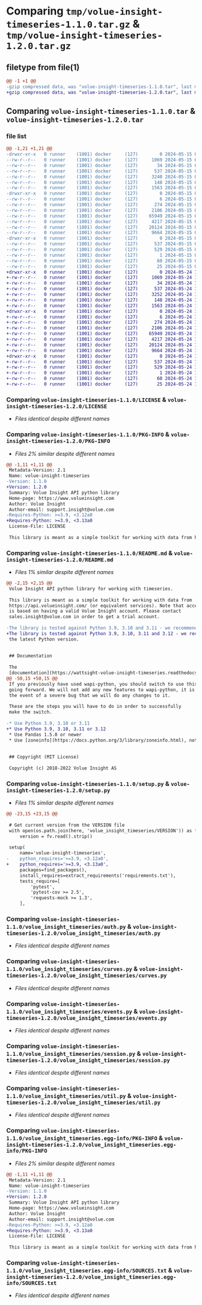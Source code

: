 # Comparing `tmp/volue-insight-timeseries-1.1.0.tar.gz` & `tmp/volue-insight-timeseries-1.2.0.tar.gz`

## filetype from file(1)

```diff
@@ -1 +1 @@
-gzip compressed data, was "volue-insight-timeseries-1.1.0.tar", last modified: Wed May 15 09:02:32 2024, max compression
+gzip compressed data, was "volue-insight-timeseries-1.2.0.tar", last modified: Fri May 24 12:41:51 2024, max compression
```

## Comparing `volue-insight-timeseries-1.1.0.tar` & `volue-insight-timeseries-1.2.0.tar`

### file list

```diff
@@ -1,21 +1,21 @@
-drwxr-xr-x   0 runner    (1001) docker     (127)        0 2024-05-15 09:02:32.889647 volue-insight-timeseries-1.1.0/
--rw-r--r--   0 runner    (1001) docker     (127)     1069 2024-05-15 09:02:26.000000 volue-insight-timeseries-1.1.0/LICENSE
--rw-r--r--   0 runner    (1001) docker     (127)       34 2024-05-15 09:02:26.000000 volue-insight-timeseries-1.1.0/MANIFEST.in
--rw-r--r--   0 runner    (1001) docker     (127)      537 2024-05-15 09:02:32.889647 volue-insight-timeseries-1.1.0/PKG-INFO
--rw-r--r--   0 runner    (1001) docker     (127)     3240 2024-05-15 09:02:26.000000 volue-insight-timeseries-1.1.0/README.md
--rw-r--r--   0 runner    (1001) docker     (127)      148 2024-05-15 09:02:32.893647 volue-insight-timeseries-1.1.0/setup.cfg
--rw-r--r--   0 runner    (1001) docker     (127)     1563 2024-05-15 09:02:26.000000 volue-insight-timeseries-1.1.0/setup.py
-drwxr-xr-x   0 runner    (1001) docker     (127)        0 2024-05-15 09:02:32.889647 volue-insight-timeseries-1.1.0/volue_insight_timeseries/
--rw-r--r--   0 runner    (1001) docker     (127)        6 2024-05-15 09:02:26.000000 volue-insight-timeseries-1.1.0/volue_insight_timeseries/VERSION
--rw-r--r--   0 runner    (1001) docker     (127)      274 2024-05-15 09:02:26.000000 volue-insight-timeseries-1.1.0/volue_insight_timeseries/__init__.py
--rw-r--r--   0 runner    (1001) docker     (127)     2106 2024-05-15 09:02:26.000000 volue-insight-timeseries-1.1.0/volue_insight_timeseries/auth.py
--rw-r--r--   0 runner    (1001) docker     (127)    65949 2024-05-15 09:02:26.000000 volue-insight-timeseries-1.1.0/volue_insight_timeseries/curves.py
--rw-r--r--   0 runner    (1001) docker     (127)     4217 2024-05-15 09:02:26.000000 volue-insight-timeseries-1.1.0/volue_insight_timeseries/events.py
--rw-r--r--   0 runner    (1001) docker     (127)    20124 2024-05-15 09:02:26.000000 volue-insight-timeseries-1.1.0/volue_insight_timeseries/session.py
--rw-r--r--   0 runner    (1001) docker     (127)     9664 2024-05-15 09:02:26.000000 volue-insight-timeseries-1.1.0/volue_insight_timeseries/util.py
-drwxr-xr-x   0 runner    (1001) docker     (127)        0 2024-05-15 09:02:32.889647 volue-insight-timeseries-1.1.0/volue_insight_timeseries.egg-info/
--rw-r--r--   0 runner    (1001) docker     (127)      537 2024-05-15 09:02:32.000000 volue-insight-timeseries-1.1.0/volue_insight_timeseries.egg-info/PKG-INFO
--rw-r--r--   0 runner    (1001) docker     (127)      529 2024-05-15 09:02:32.000000 volue-insight-timeseries-1.1.0/volue_insight_timeseries.egg-info/SOURCES.txt
--rw-r--r--   0 runner    (1001) docker     (127)        1 2024-05-15 09:02:32.000000 volue-insight-timeseries-1.1.0/volue_insight_timeseries.egg-info/dependency_links.txt
--rw-r--r--   0 runner    (1001) docker     (127)       60 2024-05-15 09:02:32.000000 volue-insight-timeseries-1.1.0/volue_insight_timeseries.egg-info/requires.txt
--rw-r--r--   0 runner    (1001) docker     (127)       25 2024-05-15 09:02:32.000000 volue-insight-timeseries-1.1.0/volue_insight_timeseries.egg-info/top_level.txt
+drwxr-xr-x   0 runner    (1001) docker     (127)        0 2024-05-24 12:41:51.979786 volue-insight-timeseries-1.2.0/
+-rw-r--r--   0 runner    (1001) docker     (127)     1069 2024-05-24 12:41:45.000000 volue-insight-timeseries-1.2.0/LICENSE
+-rw-r--r--   0 runner    (1001) docker     (127)       34 2024-05-24 12:41:45.000000 volue-insight-timeseries-1.2.0/MANIFEST.in
+-rw-r--r--   0 runner    (1001) docker     (127)      537 2024-05-24 12:41:51.979786 volue-insight-timeseries-1.2.0/PKG-INFO
+-rw-r--r--   0 runner    (1001) docker     (127)     3252 2024-05-24 12:41:45.000000 volue-insight-timeseries-1.2.0/README.md
+-rw-r--r--   0 runner    (1001) docker     (127)      148 2024-05-24 12:41:51.979786 volue-insight-timeseries-1.2.0/setup.cfg
+-rw-r--r--   0 runner    (1001) docker     (127)     1563 2024-05-24 12:41:45.000000 volue-insight-timeseries-1.2.0/setup.py
+drwxr-xr-x   0 runner    (1001) docker     (127)        0 2024-05-24 12:41:51.975786 volue-insight-timeseries-1.2.0/volue_insight_timeseries/
+-rw-r--r--   0 runner    (1001) docker     (127)        6 2024-05-24 12:41:45.000000 volue-insight-timeseries-1.2.0/volue_insight_timeseries/VERSION
+-rw-r--r--   0 runner    (1001) docker     (127)      274 2024-05-24 12:41:45.000000 volue-insight-timeseries-1.2.0/volue_insight_timeseries/__init__.py
+-rw-r--r--   0 runner    (1001) docker     (127)     2106 2024-05-24 12:41:45.000000 volue-insight-timeseries-1.2.0/volue_insight_timeseries/auth.py
+-rw-r--r--   0 runner    (1001) docker     (127)    65949 2024-05-24 12:41:45.000000 volue-insight-timeseries-1.2.0/volue_insight_timeseries/curves.py
+-rw-r--r--   0 runner    (1001) docker     (127)     4217 2024-05-24 12:41:45.000000 volue-insight-timeseries-1.2.0/volue_insight_timeseries/events.py
+-rw-r--r--   0 runner    (1001) docker     (127)    20124 2024-05-24 12:41:45.000000 volue-insight-timeseries-1.2.0/volue_insight_timeseries/session.py
+-rw-r--r--   0 runner    (1001) docker     (127)     9664 2024-05-24 12:41:45.000000 volue-insight-timeseries-1.2.0/volue_insight_timeseries/util.py
+drwxr-xr-x   0 runner    (1001) docker     (127)        0 2024-05-24 12:41:51.979786 volue-insight-timeseries-1.2.0/volue_insight_timeseries.egg-info/
+-rw-r--r--   0 runner    (1001) docker     (127)      537 2024-05-24 12:41:51.000000 volue-insight-timeseries-1.2.0/volue_insight_timeseries.egg-info/PKG-INFO
+-rw-r--r--   0 runner    (1001) docker     (127)      529 2024-05-24 12:41:51.000000 volue-insight-timeseries-1.2.0/volue_insight_timeseries.egg-info/SOURCES.txt
+-rw-r--r--   0 runner    (1001) docker     (127)        1 2024-05-24 12:41:51.000000 volue-insight-timeseries-1.2.0/volue_insight_timeseries.egg-info/dependency_links.txt
+-rw-r--r--   0 runner    (1001) docker     (127)       60 2024-05-24 12:41:51.000000 volue-insight-timeseries-1.2.0/volue_insight_timeseries.egg-info/requires.txt
+-rw-r--r--   0 runner    (1001) docker     (127)       25 2024-05-24 12:41:51.000000 volue-insight-timeseries-1.2.0/volue_insight_timeseries.egg-info/top_level.txt
```

### Comparing `volue-insight-timeseries-1.1.0/LICENSE` & `volue-insight-timeseries-1.2.0/LICENSE`

 * *Files identical despite different names*

### Comparing `volue-insight-timeseries-1.1.0/PKG-INFO` & `volue-insight-timeseries-1.2.0/PKG-INFO`

 * *Files 2% similar despite different names*

```diff
@@ -1,11 +1,11 @@
 Metadata-Version: 2.1
 Name: volue-insight-timeseries
-Version: 1.1.0
+Version: 1.2.0
 Summary: Volue Insight API python library
 Home-page: https://www.volueinsight.com
 Author: Volue Insight
 Author-email: support.insight@volue.com
-Requires-Python: >=3.9, <3.12a0
+Requires-Python: >=3.9, <3.13a0
 License-File: LICENSE
 
 This library is meant as a simple toolkit for working with data from https://api.volueinsight.com/ (or equivalent services).  Note that access is based on some sort of login credentials, this library is not all that useful unless you have a valid Volue Insight account.
```

### Comparing `volue-insight-timeseries-1.1.0/README.md` & `volue-insight-timeseries-1.2.0/README.md`

 * *Files 1% similar despite different names*

```diff
@@ -2,15 +2,15 @@
 Volue Insight API python library for working with timeseries.
 
 This library is meant as a simple toolkit for working with data from
 https://api.volueinsight.com/ (or equivalent services). Note that access
 is based on having a valid Volue Insight account. Please contact
 sales.insight@volue.com in order to get a trial account.
 
-The library is tested against Python 3.9, 3.10 and 3.11 - we recommend using 
+The library is tested against Python 3.9, 3.10, 3.11 and 3.12 - we recommend using 
 the latest Python version.
 
 
 ## Documentation
 
 The 
 [documentation](https://wattsight-volue-insight-timeseries.readthedocs-hosted.com/en/master/) 
@@ -50,15 +50,15 @@
 If you previously have used wapi-python, you should switch to use this package
 going forward. We will not add any new features to wapi-python, it is only in 
 the event of a severe bug that we will do any changes to it.
 
 These are the steps you will have to do in order to successfully
 make the switch. 
 
-* Use Python 3.9, 3.10 or 3.11
+* Use Python 3.9, 3.10, 3.11 or 3.12
 * Use Pandas 1.5.0 or newer
 * Use [zoneinfo](https://docs.python.org/3/library/zoneinfo.html), not pytz for handling time zone information
 
 
 ## Copyright (MIT License)
 
 Copyright (c) 2018-2022 Volue Insight AS
```

### Comparing `volue-insight-timeseries-1.1.0/setup.py` & `volue-insight-timeseries-1.2.0/setup.py`

 * *Files 1% similar despite different names*

```diff
@@ -23,15 +23,15 @@
 
 # Get current version from the VERSION file
 with open(os.path.join(here, 'volue_insight_timeseries/VERSION')) as fv:
     version = fv.read().strip()
 
 setup(
     name='volue-insight-timeseries',
-    python_requires='>=3.9, <3.12a0',
+    python_requires='>=3.9, <3.13a0',
     packages=find_packages(),
     install_requires=extract_requirements('requirements.txt'),
     tests_require=[
         'pytest',
         'pytest-cov >= 2.5',
         'requests-mock >= 1.3',
     ],
```

### Comparing `volue-insight-timeseries-1.1.0/volue_insight_timeseries/auth.py` & `volue-insight-timeseries-1.2.0/volue_insight_timeseries/auth.py`

 * *Files identical despite different names*

### Comparing `volue-insight-timeseries-1.1.0/volue_insight_timeseries/curves.py` & `volue-insight-timeseries-1.2.0/volue_insight_timeseries/curves.py`

 * *Files identical despite different names*

### Comparing `volue-insight-timeseries-1.1.0/volue_insight_timeseries/events.py` & `volue-insight-timeseries-1.2.0/volue_insight_timeseries/events.py`

 * *Files identical despite different names*

### Comparing `volue-insight-timeseries-1.1.0/volue_insight_timeseries/session.py` & `volue-insight-timeseries-1.2.0/volue_insight_timeseries/session.py`

 * *Files identical despite different names*

### Comparing `volue-insight-timeseries-1.1.0/volue_insight_timeseries/util.py` & `volue-insight-timeseries-1.2.0/volue_insight_timeseries/util.py`

 * *Files identical despite different names*

### Comparing `volue-insight-timeseries-1.1.0/volue_insight_timeseries.egg-info/PKG-INFO` & `volue-insight-timeseries-1.2.0/volue_insight_timeseries.egg-info/PKG-INFO`

 * *Files 2% similar despite different names*

```diff
@@ -1,11 +1,11 @@
 Metadata-Version: 2.1
 Name: volue-insight-timeseries
-Version: 1.1.0
+Version: 1.2.0
 Summary: Volue Insight API python library
 Home-page: https://www.volueinsight.com
 Author: Volue Insight
 Author-email: support.insight@volue.com
-Requires-Python: >=3.9, <3.12a0
+Requires-Python: >=3.9, <3.13a0
 License-File: LICENSE
 
 This library is meant as a simple toolkit for working with data from https://api.volueinsight.com/ (or equivalent services).  Note that access is based on some sort of login credentials, this library is not all that useful unless you have a valid Volue Insight account.
```

### Comparing `volue-insight-timeseries-1.1.0/volue_insight_timeseries.egg-info/SOURCES.txt` & `volue-insight-timeseries-1.2.0/volue_insight_timeseries.egg-info/SOURCES.txt`

 * *Files identical despite different names*

